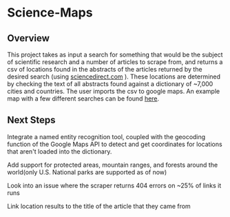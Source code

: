 # Science-Maps




## Overview
This project takes as input a search for something that would be the 
subject of scientific research and a number of articles to scrape from, and returns a csv of locations found in the abstracts of the articles returned by the desired search (using [sciencedirect.com](sciencedirect.com) ). 
These locations are determined by checking the text of all abstracts found against a dictionary of ~7,000 cities and countries. The user 
imports the csv to google maps. An example map with a few different 
searches can be found [here](https://drive.google.com/open?id=1uSapi_Us20bfaV65zegpFPFT6kr9oFDk&usp=sharing).




## Next Steps  

Integrate a named entity recognition tool, coupled with the geocoding function of the Google Maps API to detect and get coordinates for locations that aren't loaded into the dictionary. 

Add support for protected areas, mountain ranges, and forests around the world(only U.S. National parks are supported as of now)

Look into an issue where the scraper returns 404 errors on ~25% of links it runs 

Link location results to the title of the article that they came from 


​	







